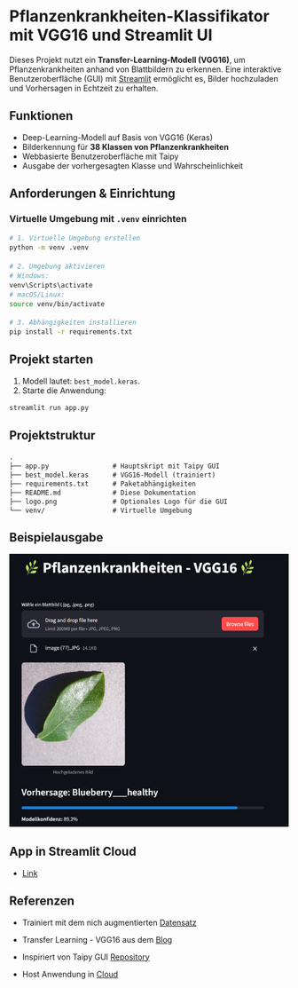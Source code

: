 # Pflanzenkrankheiten-Klassifikator mit VGG16 und Streamlit UI

Dieses Projekt nutzt ein **Transfer-Learning-Modell (VGG16)**, um Pflanzenkrankheiten anhand von Blattbildern zu erkennen. Eine interaktive Benutzeroberfläche (GUI) mit [Streamlit](https://streamlit.io/) ermöglicht es, Bilder hochzuladen und Vorhersagen in Echtzeit zu erhalten.

## Funktionen
- Deep-Learning-Modell auf Basis von VGG16 (Keras)
- Bilderkennung für **38 Klassen von Pflanzenkrankheiten**
- Webbasierte Benutzeroberfläche mit Taipy
- Ausgabe der vorhergesagten Klasse und Wahrscheinlichkeit


## Anforderungen & Einrichtung

### Virtuelle Umgebung mit `.venv` einrichten

```bash
# 1. Virtuelle Umgebung erstellen
python -m venv .venv

# 2. Umgebung aktivieren
# Windows:
venv\Scripts\activate
# macOS/Linux:
source venv/bin/activate

# 3. Abhängigkeiten installieren
pip install -r requirements.txt
````

## Projekt starten

1. Modell lautet: `best_model.keras`.
2. Starte die Anwendung:

```bash
streamlit run app.py
```

## Projektstruktur

```
.
├── app.py                # Hauptskript mit Taipy GUI
├── best_model.keras      # VGG16-Modell (trainiert)
├── requirements.txt      # Paketabhängigkeiten
├── README.md             # Diese Dokumentation
├── logo.png              # Optionales Logo für die GUI
└── venv/                 # Virtuelle Umgebung
```

## Beispielausgabe
![alt text](image.png)

## App in Streamlit Cloud

- [Link](https://leaf-disease-identification.streamlit.app/)

## Referenzen

- Trainiert mit dem nich augmentierten [Datensatz](https://data.mendeley.com/datasets/tywbtsjrjv/1)

- Transfer Learning - VGG16 aus dem [Blog](https://towardsdatascience.com/transfer-learning-with-vgg16-and-keras-50ea161580b4/)

- Inspiriert von Taipy GUI [Repository](https://github.com/MariyaSha/ml_gui_app)

- Host Anwendung in [Cloud](https://streamlit.io/cloud)